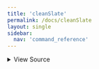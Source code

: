 ```yaml
---
title: 'cleanSlate'
permalink: /docs/cleanSlate
layout: single
sidebar:
  nav: 'command_reference'
---
```




<details>
  <summary>View Source</summary>

{% highlight sh %}

__SHELLPEN_SOURCES_TEXTS[$SHELLPEN_PEN_INDEX]=""

unset "__SHELLPEN_CONTEXT_$SHELLPEN_SOURCE_ID"
unset "__SHELLPEN_CONTEXT_EMPTY_$SHELLPEN_SOURCE_ID"

# Recreate supporting arrays for tracking the nested context
if [ -z "$BASH_PRE_43" ]
then
  declare -g -a "__SHELLPEN_CONTEXT_$sourceId=()"
  declare -g -a "__SHELLPEN_CONTEXT_EMPTY_$sourceId=()"
else
  eval "__SHELLPEN_CONTEXT_$sourceId=()"
  eval "__SHELLPEN_CONTEXT_EMPTY_$sourceId=()"
fi
{% endhighlight %}

</details>









